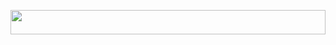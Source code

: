 <!-- 
## Hoi!
<p>Ik en op het moment bezig met een bootcamp voor junior full stack developer en leer met html, css, javascript, react op het frontend en met java en springboot op het backend gedeelte te werken. Voor mijn eindopdracht moet ik een proof of concept van een zelfgemaakte applicatie opleveren. Ik ben nu met het laaste gedeelte van de bootcamp bezig met volledige focus op de eindopdracht.</p> -->

<p align="center">
    <img width="100%" height="10%" src="(https://user-images.githubusercontent.com/113012106/210425940-4d1cd4fa-436f-4d3a-99f8-16471a8cf5b3.png"> 
</p>



<!--
**SGDonders/SGDonders** is a ✨ _special_ ✨ repository because its `README.md` (this file) appears on your GitHub profile.

Here are some ideas to get you started:

- 🔭 I’m currently working on ...
- 🌱 I’m currently learning ...
- 👯 I’m looking to collaborate on ...
- 🤔 I’m looking for help with ...
- 💬 Ask me about ...
- 📫 How to reach me: ...
- 😄 Pronouns: ...
- ⚡ Fun fact: ...
-->
